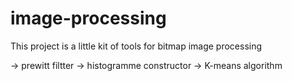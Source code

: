 # image-processing


This project is a little kit of tools for bitmap image processing

-> prewitt filtter 
-> histogramme constructor
-> K-means algorithm 
